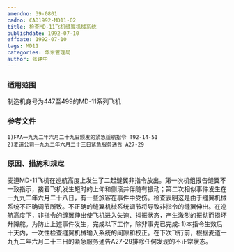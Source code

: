 ```yaml
---
amendno: 39-0801
cadno: CAD1992-MD11-02
title: 检查MD-11飞机缝翼机械系统
publishdate: 1992-07-10
effdate: 1992-07-10
tags: MD11
categories: 华东管理局
author: 张建中
---
```


### 适用范围 
制造机身号为447至499的MD-11系列飞机

### 参考文件
    1)FAA一九九二年六月二十九日颁发的紧急适航指令 T92-14-51 
    2)麦道公司一九九二年六月二十三日紧急服务通告 A27-29 


### 原因、措施和规定 
麦道MD-11飞机在巡航高度上发生了二起缝翼非指令放出。第一次机组报告缝翼不一致指示，接着飞机发生短时的上仰和侧滚并伴随有振动；第二次相似事件发生在一九九二年六月二十八日，有一些旅客在事件中受伤。检查表明这是由于缝翼机械系统不正确调节所致。不正确的缝翼机械系统调节将导致非指令的缝翼伸出。在巡航高度下，非指令的缝翼伸出使飞机进入失速、抖振状态，产生激烈的振动而损坏升降舵。为防止上述事件发生，完成以下工作，除非事先已完成: 
    1)本指令生效后十天内，一次性检查缝翼机械输入系统的间隙和校正。在下次飞行前，根据麦道一九九二年六月二十三日的紧急服务通告A27-29排除任何发现的不正常状态。
